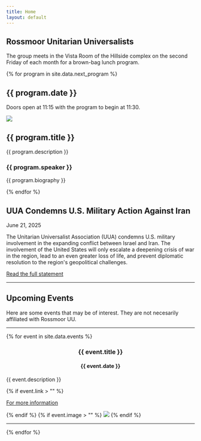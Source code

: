 ```yaml
---
title: Home
layout: default
---
```

<section>
    <div class="container text-center home-head">
        <h1>Rossmoor Unitarian Universalists</h1>
        <p class="lead text-muted">The group meets in the Vista Room of the Hillside complex on the second Friday of each month for a brown-bag lunch program.</p>
        <p></p>
    </div>
    <div class="container">
        {% for program in site.data.next_program %}
        <div class="row">
            <h2>{{ program.date }}</h2>
            <p>Doors open at 11:15 with the program to begin at 11:30.</p>
        </div>
        <div class="row">
            <div class="col-4">
                <img src="assets/images/{{ program.image }}" class="img-fluid">
            </div>
            <div class="col-8">
                <h2>{{ program.title }}</h2>
                <p>{{ program.description  }}</p>
                <h3>{{ program.speaker }}</h3>
                <p>{{ program.biography }}</p>
            </div>
        </div>
        {% endfor %}
    </div>
    <div class="bg-yellow">
        <div class="container text-center home-head bg-yellow">
            <h1>UUA Condemns U.S. Military Action Against Iran</h1>
        </div>
        <div>
            <p>June 21, 2025</p>
            <p>The Unitarian Universalist Association (UUA) condemns U.S. military involvement in the expanding conflict between Israel and Iran. The involvement of the United States will only escalate a deepening crisis of war in the region, lead to an even greater loss of life, and prevent diplomatic resolution to the region's geopolitical challenges.</p>
            <p><a href="https://www.uua.org/pressroom/press-releases/uua-condemns-action-against-iran">Read the full statement</a></p>
        </div>
    </div>
    <hr>
    <div class="row">
        <h2>Upcoming Events</h2>
        <p>Here are some events that may be of interest. They are not necesarily affiliated with 
        Rossmoor UU.</p><hr>
        {% for event in site.data.events %}
        <div class="col-12 col-md-4">
            <h3 style="text-align: center;">{{ event.title }}</h3>
            <h4 style="text-align: center;">{{ event.date }}</h4>
            <p>{{ event.description }}</p>
            {% if event.link > "" %}
                <p><a href="{{ event.link }}" target="_blank">For more information</a></p>
            {% endif %}
            {% if event.image > "" %}
                <img src="assets/images/{{ event.image }}" class="img-fluid">
            {% endif %}
            <hr>
        </div>
        {% endfor %}
    </div>
</section>